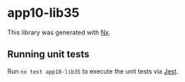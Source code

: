 # app10-lib35

This library was generated with [Nx](https://nx.dev).

## Running unit tests

Run `nx test app10-lib35` to execute the unit tests via [Jest](https://jestjs.io).
